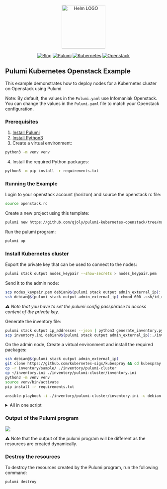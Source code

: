 <p align="center">
    <img src="https://avatars.githubusercontent.com/u/82603435?v=4" width="140px" alt="Helm LOGO"/>
</p>

<div align="center">

  [![Blog](https://img.shields.io/badge/Blog-blue?style=for-the-badge&logo=buymeacoffee&logoColor=white)](https://une-tasse-de.cafe/)
  [![Pulumi](https://img.shields.io/badge/Pulumi-8A3391?style=for-the-badge&logo=pulumi&logoColor=white)](https://www.pulumi.com/)
  [![Kubernetes](https://img.shields.io/badge/Kubernetes-326CE5?style=for-the-badge&logo=kubernetes&logoColor=white)](https://kubernetes.io/)
  [![Openstack](https://img.shields.io/badge/Openstack-%23f01742.svg?style=for-the-badge&logo=openstack&logoColor=white)](https://www.openstack.org/)

</div>

## Pulumi Kubernetes Openstack Example

This example demonstrates how to deploy nodes for a Kubernetes cluster on Openstack using Pulumi.

Note: By default, the values in the `Pulumi.yaml` use Infomaniak Openstack. You can change the values in the `Pulumi.yaml` file to match your Openstack configuration.

### Prerequisites

1. [Install Pulumi](https://www.pulumi.com/docs/get-started/install/)
2. [Install Python3](https://www.python.org/downloads/)
3. Create a virtual environment:
```bash
python3 -m venv venv
```
4. Install the required Python packages:
```bash
python3 -m pip install -r requirements.txt
```

### Running the Example

Login to your openstack account (horizon) and source the openstack rc file:
```bash
source openstack.rc
```

Create a new project using this template:
```bash
pulumi new https://github.com/qjoly/pulumi-kubernetes-openstack/tree/main
```

Run the pulumi program:
```bash
pulumi up
```

### Install Kubernetes cluster

Export the private key that can be used to connect to the nodes:

```bash
pulumi stack output nodes_keypair --show-secrets > nodes_keypair.pem
```

Send it to the admin node:

```bash
scp nodes_keypair.pem debian@$(pulumi stack output admin_external_ip):.ssh/id_rsa
ssh debian@$(pulumi stack output admin_external_ip) chmod 600 .ssh/id_rsa
```

*:warning: Note that you have to set the pulumi config passphrase to access content of the private key.*

Generate the inventory file:

```bash
pulumi stack output ip_addresses --json | python3 generate_inventory.py > inventory.ini
scp inventory.ini debian@$(pulumi stack output admin_external_ip):./inventory.ini
```

On the admin node, Create a virtual environment and install the required packages:

```bash
ssh debian@$(pulumi stack output admin_external_ip)
git clone https://github.com/kubernetes-sigs/kubespray && cd kubespray
cp -r inventory/sample/ ./inventory/pulumi-cluster
cp ~/inventory.ini ./inventory/pulumi-cluster/inventory.ini
python3 -m venv venv
source venv/bin/activate
pip install -r requirements.txt
```

```bash
ansible-playbook -i ./inventory/pulumi-cluster/inventory.ini -u debian --become --become-user=root cluster.yml
```

<details>
  <summary>All in one script</summary>

:warning: Only run this script if you are sure of what you are doing. :warning:

```bash
pulumi stack output nodes_keypair --show-secrets > nodes_keypair.pem
scp nodes_keypair.pem debian@$(pulumi stack output admin_external_ip):.ssh/id_rsa
ssh debian@$(pulumi stack output admin_external_ip) chmod 600 .ssh/id_rsa
pulumi stack output ip_addresses --json | python3 generate_inventory.py > inventory.ini
scp inventory.ini debian@$(pulumi stack output admin_external_ip):./inventory.ini
ssh debian@$(pulumi stack output admin_external_ip) \ '
  git clone https://github.com/kubernetes-sigs/kubespray && cd kubespray && \
  cp -r inventory/sample/ ./inventory/pulumi-cluster && \
  cp ~/inventory.ini ./inventory/pulumi-cluster/inventory.ini && \
  python3 -m venv venv && \
  source venv/bin/activate && \
  pip install -r requirements.txt && \
  ansible-playbook -i ./inventory/pulumi-cluster/inventory.ini -u debian --become --become-user=root cluster.yml'

CP_IP=$(pulumi stack output 'ip_addresses' | jq -r '."kube-controlplane"[0]')
ssh debian@$(pulumi stack output admin_external_ip) "mkdir -p .kube && ssh $CP_IP sudo cat /root/.kube/config > .kube/config && sed -i 's/127.0.0.1/$CP_IP/g' ~/.kube/config && echo 'Done'"
```

</details>

### Output of the Pulumi program

<a href="https://asciinema.org/a/P9JDxnpB8zNKDE7XHO9OOMBvD" target="_blank"><img src="https://asciinema.org/a/P9JDxnpB8zNKDE7XHO9OOMBvD.svg" /></a>


:warning: Note that the output of the pulumi program will be different as the resources are created dynamically.

### Destroy the resources

To destroy the resources created by the Pulumi program, run the following command:

```bash
pulumi destroy
```
